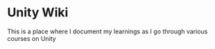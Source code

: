 # Unity Wiki

This is a place where I document my learnings as I go through various courses on Unity
